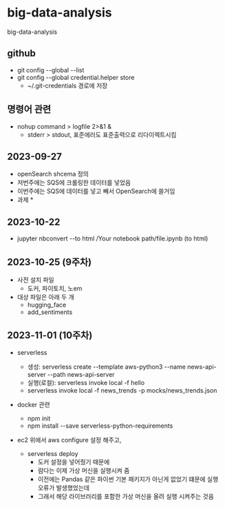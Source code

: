 # big-data-analysis
big-data-analysis

## github

 * git config --global --list
 * git config --global credential.helper store
   * ~/.git-credentials 경로에 저장

## 명령어 관련
 * nohup command > logfile 2>&1 &
	- stderr > stdout, 표준에러도 표준출력으로 리다이렉트시킴

## 2023-09-27

 * openSearch shcema 정의
 * 저번주에는 SQS에 크롤링한 데이터를 넣었음
 * 이번주에는 SQS에 데이터를 넣고 빼서 OpenSearch에 쓸거임
 * 과제 
   * 

## 2023-10-22

  * jupyter nbconvert --to html /Your notebook path/file.ipynb (to html)
## 2023-10-25 (9주차)
  * 사전 설치 파일 
    * 도커, 파이토치, 노em
  * 대상 파일은 아래 두 개
    * hugging_face
    * add_sentiments

## 2023-11-01 (10주차)
  * serverless
    * 생성: serverless create --template aws-python3 --name news-api-server --path news-api-server
    * 실행(로컬): serverless invoke local -f hello
    * serverless invoke local -f news_trends -p mocks/news_trends.json
  * docker 관련
    * npm init
    * npm install --save serverless-python-requirements
    
  * ec2 위에서 aws configure 설정 해주고,
    * serverless deploy 
      * 도커 설정을 넣어줬기 때문에
      * 람다는 이제 가상 머신을 실행시켜 줌
      * 이전에는 Pandas 같은 파이썬 기본 패키지가 아닌게 없었기 떄문에 실행 오류가 발생했었는데
      * 그래서 해당 라이브러리를 포함한 가상 머신을 올려 실행 시켜주는 것음 